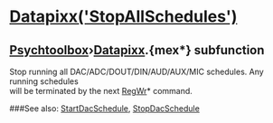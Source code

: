 # [Datapixx('StopAllSchedules')](Datapixx-StopAllSchedules) 
## [Psychtoolbox](Pyschtoolbox)&#8250;[Datapixx](Datapixx).{mex*} subfunction


Stop running all DAC/ADC/DOUT/DIN/AUD/AUX/MIC schedules. Any running schedules  
will be terminated by the next [RegWr](RegWr)\* command.   


###See also:
[StartDacSchedule](Datapixx-StartDacSchedule), [StopDacSchedule](Datapixx-StopDacSchedule)
